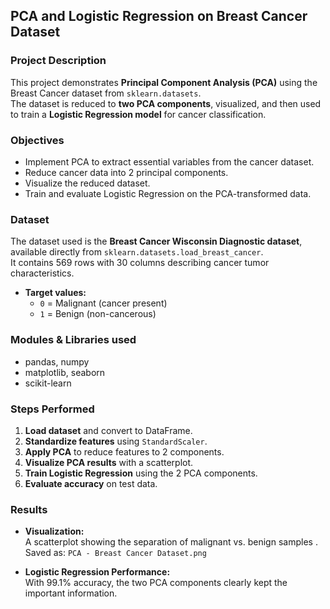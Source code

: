 ## PCA and Logistic Regression on Breast Cancer Dataset

###  Project Description
This project demonstrates **Principal Component Analysis (PCA)** using the Breast Cancer dataset from `sklearn.datasets`.  
The dataset is reduced to **two PCA components**, visualized, and then used to train a **Logistic Regression model** for cancer classification.

### Objectives
- Implement PCA to extract essential variables from the cancer dataset.
- Reduce cancer data into 2 principal components.
- Visualize the reduced dataset.
- Train and evaluate Logistic Regression on the PCA-transformed data.

### Dataset
The dataset used is the **Breast Cancer Wisconsin Diagnostic dataset**, available directly from `sklearn.datasets.load_breast_cancer`.  
It contains 569 rows with 30 columns describing cancer tumor characteristics.

- **Target values:**  
  - `0` = Malignant (cancer present)  
  - `1` = Benign (non-cancerous)

### Modules & Libraries used
- pandas, numpy
- matplotlib, seaborn
- scikit-learn

### Steps Performed
1. **Load dataset** and convert to DataFrame.  
2. **Standardize features** using `StandardScaler`.  
3. **Apply PCA** to reduce features to 2 components.  
4. **Visualize PCA results** with a scatterplot.  
5. **Train Logistic Regression** using the 2 PCA components.  
6. **Evaluate accuracy** on test data.

### Results
- **Visualization:**  
  A scatterplot showing the separation of malignant vs. benign samples .  
  Saved as: `PCA - Breast Cancer Dataset.png`  

- **Logistic Regression Performance:**  
With 99.1% accuracy, the two PCA components clearly kept the important information.
